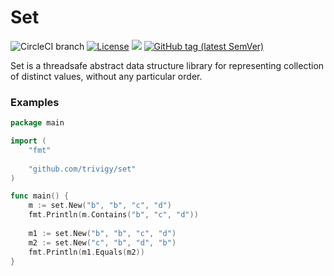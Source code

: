 # Set
![CircleCI branch](https://img.shields.io/circleci/project/github/trivigy/set/master.svg?label=master&logo=circleci)
[![License](https://img.shields.io/badge/License-MIT-blue.svg)](LICENSE.md)
[![](https://godoc.org/github.com/trivigy/set?status.svg&style=flat)](http://godoc.org/github.com/trivigy/set)
[![GitHub tag (latest SemVer)](https://img.shields.io/github/tag/trivigy/set.svg?style=flat&color=e36397&label=release)](https://github.com/trivigy/set/releases/latest)

Set is a threadsafe abstract data structure library for representing collection 
of distinct values, without any particular order.

### Examples
```go
package main

import (
    "fmt"
	
    "github.com/trivigy/set"
)

func main() {
    m := set.New("b", "b", "c", "d")
    fmt.Println(m.Contains("b", "c", "d"))
	
    m1 := set.New("b", "b", "c", "d")
    m2 := set.New("c", "b", "d", "b")
    fmt.Println(m1.Equals(m2))
}
```
